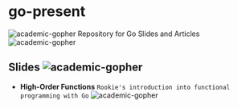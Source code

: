 # go-present
![academic-gopher](https://github.com/stefanhans/go-present/slides/HighOrderFunctions/images/academic_gopher.png?raw=true)
Repository for Go Slides and Articles
![academic-gopher](https://github.com/stefanhans/go-present/slides/HighOrderFunctions/images/academic_gopher.png?raw=true)

## Slides ![academic-gopher](https://github.com/stefanhans/go-present/slides/HighOrderFunctions/images/academic_gopher.png?raw=true)

- **High-Order Functions** `Rookie's introduction into functional programming with Go`
![academic-gopher](https://github.com/stefanhans/go-present/slides/HighOrderFunctions/images/academic_gopher.png?raw=true)